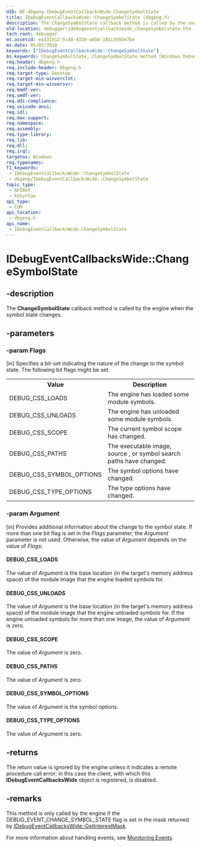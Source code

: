 ```yaml
---
UID: NF:dbgeng.IDebugEventCallbacksWide.ChangeSymbolState
title: IDebugEventCallbacksWide::ChangeSymbolState (dbgeng.h)
description: The ChangeSymbolState callback method is called by the engine when the symbol state changes.
old-location: debugger\idebugeventcallbackswide_changesymbolstate.htm
tech.root: debugger
ms.assetid: ea331612-5c48-4320-a658-101c3d93e7be
ms.date: 05/03/2018
keywords: ["IDebugEventCallbacksWide::ChangeSymbolState"]
ms.keywords: ChangeSymbolState, ChangeSymbolState method [Windows Debugging], ChangeSymbolState method [Windows Debugging],IDebugEventCallbacksWide interface, IDebugEventCallbacksWide interface [Windows Debugging],ChangeSymbolState method, IDebugEventCallbacksWide.ChangeSymbolState, IDebugEventCallbacksWide::ChangeSymbolState, dbgeng/IDebugEventCallbacksWide::ChangeSymbolState, debugger.idebugeventcallbackswide_changesymbolstate
req.header: dbgeng.h
req.include-header: Dbgeng.h
req.target-type: Desktop
req.target-min-winverclnt: 
req.target-min-winversvr: 
req.kmdf-ver: 
req.umdf-ver: 
req.ddi-compliance: 
req.unicode-ansi: 
req.idl: 
req.max-support: 
req.namespace: 
req.assembly: 
req.type-library: 
req.lib: 
req.dll: 
req.irql: 
targetos: Windows
req.typenames: 
f1_keywords:
 - IDebugEventCallbacksWide::ChangeSymbolState
 - dbgeng/IDebugEventCallbacksWide::ChangeSymbolState
topic_type:
 - APIRef
 - kbSyntax
api_type:
 - COM
api_location:
 - dbgeng.h
api_name:
 - IDebugEventCallbacksWide.ChangeSymbolState
---
```


# IDebugEventCallbacksWide::ChangeSymbolState


## -description

The <b>ChangeSymbolState</b> callback method is called by the engine when the symbol state changes.

## -parameters

### -param Flags 

[in]
Specifies a bit-set indicating the nature of the change to the symbol state.  The following bit flags might be set.

<table>
<tr>
<th>Value</th>
<th>Description </th>
</tr>
<tr>
<td>
DEBUG_CSS_LOADS

</td>
<td>
The engine has loaded some module symbols.

</td>
</tr>
<tr>
<td>
DEBUG_CSS_UNLOADS

</td>
<td>
The engine has unloaded some module symbols.

</td>
</tr>
<tr>
<td>
DEBUG_CSS_SCOPE

</td>
<td>
The current symbol scope has changed.

</td>
</tr>
<tr>
<td>
DEBUG_CSS_PATHS

</td>
<td>
The executable image, source , or symbol search paths have changed.

</td>
</tr>
<tr>
<td>
DEBUG_CSS_SYMBOL_OPTIONS

</td>
<td>
The symbol options have changed.

</td>
</tr>
<tr>
<td>
DEBUG_CSS_TYPE_OPTIONS

</td>
<td>
The type options have changed.

</td>
</tr>
</table>

### -param Argument 

[in]
Provides additional information about the change to the symbol state.   If more than one bit flag is set in the <i>Flags</i> parameter, the <i>Argument</i> parameter is not used.  Otherwise, the value of <i>Argument</i> depends on the value of <i>Flags</i>:





#### DEBUG_CSS_LOADS

The value of <i>Argument</i> is the base location (in the target's memory address space) of the module image that the engine loaded symbols for.



#### DEBUG_CSS_UNLOADS

The value of <i>Argument</i> is the base location (in the target's memory address space) of the module image that the engine unloaded symbols for.  If the engine unloaded symbols for more than one image, the value of <i>Argument</i> is zero.



#### DEBUG_CSS_SCOPE

The value of <i>Argument</i> is zero.



#### DEBUG_CSS_PATHS

The value of <i>Argument</i> is zero.



#### DEBUG_CSS_SYMBOL_OPTIONS

The value of <i>Argument</i> is the symbol options.



#### DEBUG_CSS_TYPE_OPTIONS

The value of <i>Argument</i> is zero.

## -returns

The return value is ignored by the engine unless it indicates a remote procedure call error; in this case the client, with which this <b>IDebugEventCallbacksWide</b> object is registered, is disabled.

## -remarks

This method is only called by the engine if the DEBUG_EVENT_CHANGE_SYMBOL_STATE flag is set in the mask returned by <a href="/windows-hardware/drivers/ddi/dbgeng/nf-dbgeng-idebugeventcallbackswide-getinterestmask">IDebugEventCallbacksWide::GetInterestMask</a>.

For more information about handling events, see <a href="/windows-hardware/drivers/debugger/monitoring-events">Monitoring Events</a>.